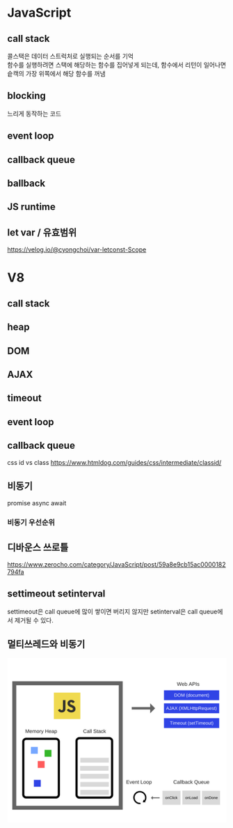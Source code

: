 # JavaScript

## call stack
콜스택은 데이터 스트럭처로 실행되는 순서를 기억  
함수를 실행하려면 스택에 해당하는 함수를 집어넣게 되는데, 함수에서 리턴이 일어나면 슽캑의 가장 위쪽에서 해당 함수를 꺼냄  


## blocking
느리게 동작하는 코드


## event loop
## callback queue
## ballback
## JS runtime
## let var / 유효범위
https://velog.io/@cyongchoi/var-letconst-Scope

# V8
## call stack
## heap
## DOM
## AJAX
## timeout
## event loop
## callback queue

css id vs class
https://www.htmldog.com/guides/css/intermediate/classid/


## 비동기
promise
async await

### 비동기 우선순위

## 디바운스 쓰로틀
https://www.zerocho.com/category/JavaScript/post/59a8e9cb15ac0000182794fa


## settimeout setinterval
settimeout은 call queue에 많이 쌓이면 버리지 않지만
setinterval은 call queue에서 제거될 수 있다.

## 멀티쓰레드와 비동기

![](./img/img1.png)


